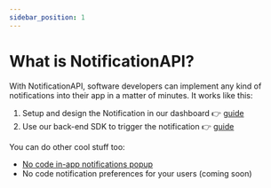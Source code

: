```yaml
---
sidebar_position: 1
---
```


# What is NotificationAPI?

With NotificationAPI, software developers can implement any kind of notifications into their app in a matter of minutes. It works like this:

1. Setup and design the Notification in our dashboard 👉 [guide](https://docs.notificationapi.com/docs/quick-start/setup-the-notification)
2. Use our back-end SDK to trigger the notification 👉 [guide](https://docs.notificationapi.com/docs/quick-start/send-the-notification)

You can do other cool stuff too:

- [No code in-app notifications popup](https://docs.notificationapi.com/docs/guides/display-inapp-notifications)
- No code notification preferences for your users (coming soon)
